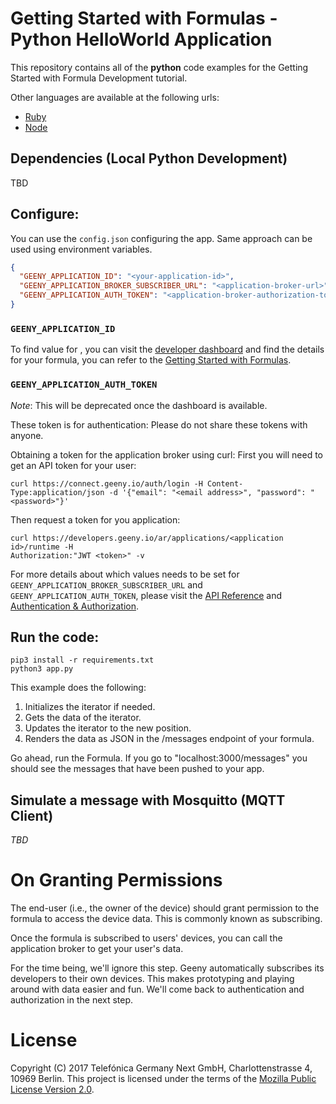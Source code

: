 # Getting Started with Formulas - Python HelloWorld Application

This repository contains all of the **python** code examples for the Getting Started
with Formula Development tutorial.

Other languages are available at the following urls:

-  [Ruby](https://github.com/geeny/ruby-getting-started)
-  [Node](https://github.com/geeny/node-getting-started)

## Dependencies (Local Python Development)

TBD

## Configure:

You can use the `config.json` configuring the app. Same approach can be used using
environment variables.

```json
{
  "GEENY_APPLICATION_ID": "<your-application-id>",
  "GEENY_APPLICATION_BROKER_SUBSCRIBER_URL": "<application-broker-url>",
  "GEENY_APPLICATION_AUTH_TOKEN": "<application-broker-authorization-token>"
}
```

### `GEENY_APPLICATION_ID`

To find value for , you can visit the [developer
dashboard](https://developers.geeny.io/applications) and find the details for your
formula, you can refer to the [Getting Started with
Formulas](https://docs.geeny.io/getting-started/formulas/).


### `GEENY_APPLICATION_AUTH_TOKEN`

_Note_: This will be deprecated once the dashboard is available.

These token is for authentication: Please do not share these tokens with anyone.

Obtaining a token for the application broker using curl: First you will need to get
an API token for your user:

```
curl https://connect.geeny.io/auth/login -H Content-Type:application/json -d '{"email": "<email address>", "password": "<password>"}'
```

Then request a token for you application:

```
curl https://developers.geeny.io/ar/applications/<application id>/runtime -H
Authorization:"JWT <token>" -v
```

For more details about which values needs to be set for
`GEENY_APPLICATION_BROKER_SUBSCRIBER_URL` and `GEENY_APPLICATION_AUTH_TOKEN`, please
visit the [API Reference](https://docs.geeny.io/api/) and [Authentication &
Authorization](https://docs.geeny.io/platform-overview/authentication/).

## Run the code:

```
pip3 install -r requirements.txt
python3 app.py
```

This example does the following:

1. Initializes the iterator if needed.
2. Gets the data of the iterator.
3. Updates the iterator to the new position.
4. Renders the data as JSON in the /messages endpoint of your formula.

Go ahead, run the Formula. If you go to "localhost:3000/messages" you
should see the messages that have been pushed to your app.

## Simulate a message with Mosquitto (MQTT Client)

*TBD*

# On Granting Permissions

The end-user (i.e., the owner of the device) should grant permission to the formula
to access the device data. This is commonly known as subscribing.

Once the formula is subscribed to users' devices, you can call the application broker
to get your user's data.

For the time being, we'll ignore this step. Geeny automatically subscribes its
developers to their own devices. This makes prototyping and playing around with data
easier and fun. We'll come back to authentication and authorization in the next step.

# License

Copyright (C) 2017 Telefónica Germany Next GmbH, Charlottenstrasse 4, 10969 Berlin.
This project is licensed under the terms of the [Mozilla Public License Version 2.0](LICENSE.md).
